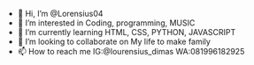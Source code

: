 - 👋 Hi, I’m @Lorensius04
- 👀 I’m interested in Coding, programming, MUSIC
- 🌱 I’m currently learning HTML, CSS, PYTHON, JAVASCRIPT
- 💞️ I’m looking to collaborate on My life to make family
- 📫 How to reach me IG:@lourensius_dimas WA:081996182925

<!---
Lorensius04/Lorensius04 is a ✨ special ✨ repository because its `README.md` (this file) appears on your GitHub profile.
You can click the Preview link to take a look at your changes.
--->
